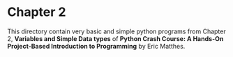 # Chapter 2
This directory contain very basic and simple python programs from Chapter 2, **Variables and Simple Data types** of **Python Crash Course: A Hands-On Project-Based Introduction to Programming** by  Eric Matthes.

